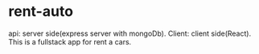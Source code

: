 # rent-auto
api: server side(express server with mongoDb).
Client: client side(React).
This is a fullstack app for rent a cars.
